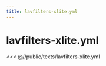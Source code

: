 ```yaml
---
title: lavfilters-xlite.yml
---
```


# lavfilters-xlite.yml

<script setup>
import DownloadButton from '@components/DownloadButton.vue'
</script>

<DownloadButton
  filePath="texts/lavfilters-xlite.yml"
/>

<<< @//public/texts/lavfilters-xlite.yml

